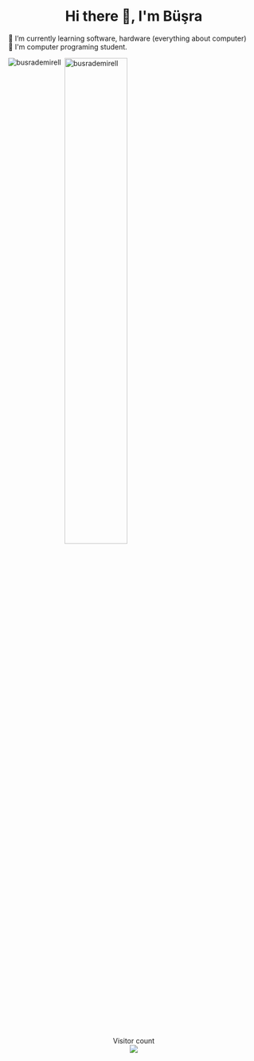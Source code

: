 <h1 align="center">Hi there 👋, I'm Büşra </h1> 

🔭 I’m currently learning software, hardware (everything about computer) <br>
🤖 I'm computer programing student.




<p><img align="left" src="https://github-readme-stats.vercel.app/api/top-langs?username=busrademirell&show_icons=true&theme=radical&locale=en&layout=compact" alt="busrademirell" /></p>


<p>&nbsp;<img align="center" src="https://github-readme-stats.vercel.app/api?username=busrademirell&show_icons=true&theme=dark&locale=en" alt="busrademirell" width="50%" /></p>

<p align="center"> 
  Visitor count<br>
  
  <img src="https://profile-counter.glitch.me/busrademirell/count.svg" />
</p>
